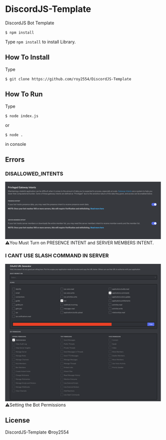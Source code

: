 # DiscordJS-Template
DiscordJS Bot Template
```console
$ npm install
```
Type `npm install` to install Library.

## How To Install
Type
```console
$ git clone https://github.com/roy2554/DiscordJS-Template
```

## How To Run
Type
```console
$ node index.js
```
or
```console
$ node .
```
in console

## Errors
### DISALLOWED_INTENTS
![image](Assets/Error_DISALLOWED_INTENTS.png)  
⚠️You Must Turn on PRESENCE INTENT and SERVER MEMBERS INTENT.
### I CANT USE SLASH COMMAND IN SERVER
![image](Assets/OAuth.png)  
⚠️Setting the Bot Permissions
## License
DiscordJS-Template
&copy;roy2554
